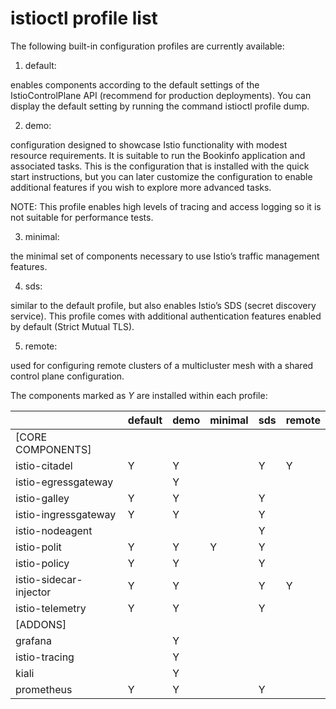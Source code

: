 # istioctl profile list

The following built-in configuration profiles are currently available:

1. default:

enables components according to the default settings of the IstioControlPlane
API (recommend for production deployments). You can display the default setting
by running the command istioctl profile dump.

2. demo:

configuration designed to showcase Istio functionality with modest resource
requirements. It is suitable to run the Bookinfo application and associated
tasks. This is the configuration that is installed with the quick start
instructions, but you can later customize the configuration to enable additional
features if you wish to explore more advanced tasks.

NOTE: This profile enables high levels of tracing and access logging so it is
not suitable for performance tests.

3. minimal:

the minimal set of components necessary to use Istio’s traffic management
features.

4. sds:

similar to the default profile, but also enables Istio’s SDS (secret discovery
service). This profile comes with additional authentication features enabled by
default (Strict Mutual TLS).

5. remote:

used for configuring remote clusters of a multicluster mesh with a shared
control plane configuration.

The components marked as *Y* are installed within each profile:

|                        | default | demo | minimal | sds | remote |
|------------------------|---------|------|---------|-----|--------|
| [CORE COMPONENTS]      |         |      |         |     |        |
| istio-citadel          | Y       | Y    |         | Y   | Y      |
| istio-egressgateway    |         | Y    |         |     |        |
| istio-galley           | Y       | Y    |         | Y   |        |
| istio-ingressgateway   | Y       | Y    |         | Y   |        |
| istio-nodeagent        |         |      |         | Y   |        |
| istio-polit            | Y       | Y    | Y       | Y   |        |
| istio-policy           | Y       | Y    |         | Y   |        |
| istio-sidecar-injector | Y       | Y    |         | Y   | Y      |
| istio-telemetry        | Y       | Y    |         | Y   |        |
| [ADDONS]               |         |      |         |     |        |
| grafana                |         | Y    |         |     |        |
| istio-tracing          |         | Y    |         |     |        |
| kiali                  |         | Y    |         |     |        |
| prometheus             | Y       | Y    |         | Y   |        |
